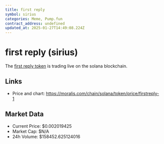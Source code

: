 ```yaml
---
title: first reply
symbol: sirius
categories: Meme, Pump.fun
contract_address: undefined
updated_at: 2025-01-27T14:49:08.224Z
---
```


# first reply (sirius)
The [first reply token](https://moralis.com/chain/solana/token/price/firstreply-1) is trading live on the solana blockchain.

## Links
- Price and chart: https://moralis.com/chain/solana/token/price/firstreply-1

## Market Data
- Current Price: $0.002019425
- Market Cap: $N/A
- 24h Volume: $158452.625124016
